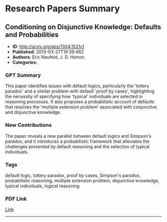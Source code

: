 # Research Papers Summary

## Conditioning on Disjunctive Knowledge: Defaults and Probabilities

- **ID**: http://arxiv.org/abs/1304.1521v1
- **Published**: 2013-03-27T19:39:46Z
- **Authors**: Eric Neufeld, J. D. Horton
- **Categories**: 

### GPT Summary
This paper identifies issues with default logics, particularly the 'lottery paradox' and a similar problem with default 'proof by cases', highlighting the necessity of specifying how 'typical' individuals are selected in reasoning processes. It also proposes a probabilistic account of defaults that resolves the 'multiple extension problem' associated with conjunctive and disjunctive knowledge.

### New Contributions
The paper reveals a new parallel between default logics and Simpson's paradox, and it introduces a probabilistic framework that alleviates the challenges presented by default reasoning and the selection of typical individuals.

### Tags
default logic, lottery paradox, proof by cases, Simpson's paradox, probabilistic reasoning, multiple extension problem, disjunctive knowledge, typical individuals, logical reasoning

### PDF Link
[Link](http://arxiv.org/abs/1304.1521v1)

---

